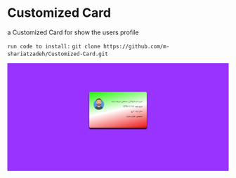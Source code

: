 # Customized Card

<p>a Customized Card for show the users profile</p>

`run code to install:`
`git clone https://github.com/m-shariatzadeh/Customized-Card.git`

<img src="images/card.PNG">